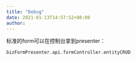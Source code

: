 ```yaml
---
title: "Debug"
date: 2021-01-13T14:57:52+08:00
author: 
---
```


标准的form可以在控制台拿到presenter：
```
bizFormPresenter.api.formController.entityCRUD
```